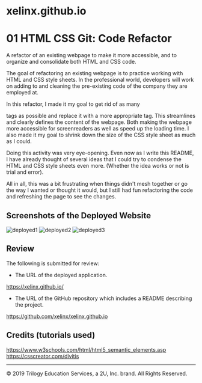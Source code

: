 # xelinx.github.io

# 01 HTML CSS Git: Code Refactor

A refactor of an existing webpage to make it more accessible, and to organize and consolidate both HTML and CSS code.

The goal of refactoring an existing webpage is to practice working with HTML and CSS style sheets. In the professional world, developers will work on adding to and cleaning the pre-existing code of the company they are employed at.

In this refactor, I made it my goal to get rid of as many <div></div> tags as possible and replace it with a more appropriate tag. This streamlines and clearly defines the content of the webpage. Both making the webpage more accessible for screenreaders as well as speed up the loading time. I also made it my goal to shrink down the size of the CSS style sheet as much as I could. 

Doing this activity was very eye-opening. Even now as I write this README, I have already thought of several ideas that I could try to condense the HTML and CSS style sheets even more. (Whether the idea works or not is trial and error).

All in all, this was a bit frustrating when things didn't mesh together or go the way I wanted or thought it would, but I still had fun refactoring the code and refreshing the page to see the changes.

## Screenshots of the Deployed Website
![deployed1](https://user-images.githubusercontent.com/66236313/84586094-1aee1b80-adcb-11ea-8100-8b133119033c.png)
![deployed2](https://user-images.githubusercontent.com/66236313/84586096-1e81a280-adcb-11ea-9189-a28ae0b70b8f.png)
![deployed3](https://user-images.githubusercontent.com/66236313/84586097-1f1a3900-adcb-11ea-98dd-da88a7d84691.png)

## Review

The following is submitted for review:

* The URL of the deployed application.

https://xelinx.github.io/

* The URL of the GitHub repository which includes a README describing the project.

https://github.com/xelinx/xelinx.github.io

## Credits (tutorials used)
https://www.w3schools.com/html/html5_semantic_elements.asp
https://csscreator.com/divitis

- - -
© 2019 Trilogy Education Services, a 2U, Inc. brand. All Rights Reserved.
